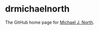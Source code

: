 # drmichaelnorth
The GitHub home page for [Michael J. North](https://www.linkedin.com/in/drmichaelnorth "Michael J. North's LinkedIn Home Page").
